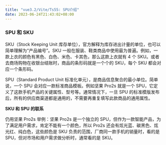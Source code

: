 ```yaml
---
title: "vue3.2/Vite/Ts55: SPU介绍"
date: 2023-06-24T21:43:02+08:00
---
```


### SPU 和 SKU

SKU（Stock Keeping Unit 库存单位），官方解释为库存进出计量的单位，也可以简单理解为“产品编号”。SKU 一般在服装、鞋类商品中使用最为普遍。例如，一款上衣的颜色有黑色、白色、米色、卡其色，那么这款上衣就有 4 个 SKU。或者去商场购物在收银台结账时，商品的条形码就是一个个的 SKU，每个 SKU 都会对应一个条形码。

SPU（Standard Product Unit 标准化单元），是商品信息聚合的最小单位。简单说，一个 SPU 会对应一款标准商品模板。例如坚果 Pro2s 就是一个 SPU，它定义了这款手机产品的关键属性、型号等。通常情况下，一旦 SPU 的标准模版发布后，所有的供应商渠道都是通用的，不需要再重复填写此款商品的通用属性。

**SKU 和 SPU 的联系**

仍用坚果 Pro2s 举例：坚果 Pro2s 是一个独立的 SPU，但作为一款智能产品，为了满足用户需求，肯定不能有一个颜色，所以 Pro2s 还会有炫光蓝、碳黑色、炫光红、纯白色，这些颜色是 SKU 负责的范围，厂商同一款手机的销量时，看的是 SPU，但对市场和用户需求做分析时，通常看的是 SKU。
